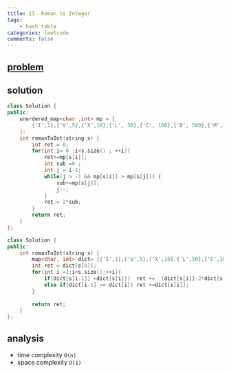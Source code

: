 ```yaml
---
title: 13. Roman to Integer
tags:  
    - hash table
categories: leetcode
comments: false
---
```


## [problem](https://leetcode.com/problems/roman-to-integer/)
## solution
```c++
class Solution {
public:
    unordered_map<char ,int> mp = {
        {'I',1},{'V',5},{'X',10},{'L', 50},{'C', 100},{'D', 500},{'M',1000}
    };
    int romanToInt(string s) {
        int ret = 0;
        for(int i= 0 ;i<s.size() ; ++i){
            ret+=mp[s[i]];
            int sub =0 ;
            int j = i-1;
            while(j > -1 && mp[s[i]] > mp[s[j]]) {
                sub+=mp[s[j]];
                j--;
            }
            ret-= 2*sub;
        }
        return ret;
    }
};
```
```c++
class Solution {
public:
    int romanToInt(string s) {
        map<char, int> dict= {{'I',1},{'V',5},{'X',10},{'L',50},{'C',100},{'D',500},{'M',1000}};
        int ret = dict[s[0]];
        for(int i =1;i<s.size();++i){
            if(dict[s[i-1]] <dict[s[i]])  ret +=  (dict[s[i]]-2*dict[s[i-1]]);
            else if(dict[i-1] >= dict[i]) ret +=dict[s[i]];
        }
        
        return ret;
    }
};
```
## analysis
- time complexity `O(n)`
- space complexity `O(1)`
